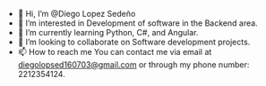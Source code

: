 - 👋 Hi, I’m @Diego Lopez Sedeño
- 👀 I’m interested in Development of software in the Backend area.
- 🌱 I’m currently learning Python, C#, and Angular.
- 💞️ I’m looking to collaborate on Software development projects.
- 📫 How to reach me You can contact me via email at diegolopsed160703@gmail.com or through my phone number: 2212354124.


<!---
DiegoLopSed/DiegoLopSed is a ✨ special ✨ repository because its `README.md` (this file) appears on your GitHub profile.
You can click the Preview link to take a look at your changes.
--->
